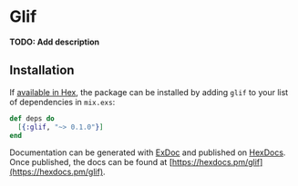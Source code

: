 # Glif

**TODO: Add description**

## Installation

If [available in Hex](https://hex.pm/docs/publish), the package can be installed
by adding `glif` to your list of dependencies in `mix.exs`:

```elixir
def deps do
  [{:glif, "~> 0.1.0"}]
end
```

Documentation can be generated with [ExDoc](https://github.com/elixir-lang/ex_doc)
and published on [HexDocs](https://hexdocs.pm). Once published, the docs can
be found at [https://hexdocs.pm/glif](https://hexdocs.pm/glif).
